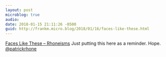 ```yaml
---
layout: post
microblog: true
audio: 
date: 2018-01-15 21:11:26 -0500
guid: http://frankm.micro.blog/2018/01/16/faces-like-these.html
---
```

 [Faces Like These – Rhoneisms](http://www.patrickrhone.net/faces-like-these/) Just putting this here as a reminder. Hope. [@patrickrhone](https://micro.blog/patrickrhone) 
